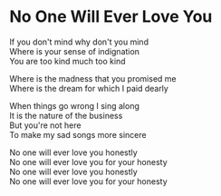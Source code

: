 # No One Will Ever Love You  

If you don't mind why don't you mind  
Where is your sense of indignation  
You are too kind much too kind  

Where is the madness that you promised me  
Where is the dream for which I paid dearly  

When things go wrong I sing along  
It is the nature of the business  
But you're not here  
To make my sad songs more sincere  

No one will ever love you honestly  
No one will ever love you for your honesty  
No one will ever love you honestly  
No one will ever love you for your honesty  

